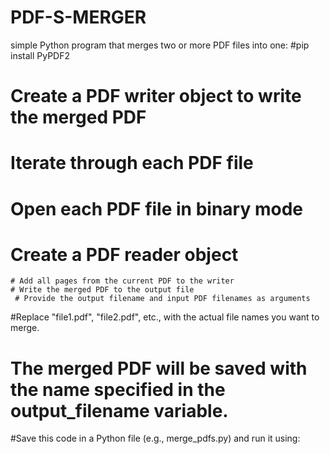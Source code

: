 # PDF-S-MERGER
simple Python program that merges two or more PDF files into one:
#pip install PyPDF2
 # Create a PDF writer object to write the merged PDF
  # Iterate through each PDF file
   # Open each PDF file in binary mode
   # Create a PDF reader object
    # Add all pages from the current PDF to the writer
    # Write the merged PDF to the output file
     # Provide the output filename and input PDF filenames as arguments

     
#Replace "file1.pdf", "file2.pdf", etc., with the actual file names you want to merge. 
# The merged PDF will be saved with the name specified in the output_filename variable.
#Save this code in a Python file (e.g., merge_pdfs.py) and run it using:
